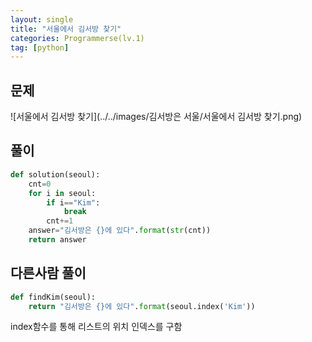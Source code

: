 ```yaml
---
layout: single
title: "서울에서 김서방 찾기"
categories: Programmerse(lv.1)
tag: [python]
---
```


## 문제

![서울에서 김서방 찾기](../../images/김서방은 서울/서울에서 김서방 찾기.png)





## 풀이

```python
def solution(seoul):
    cnt=0
    for i in seoul:
        if i=="Kim":
            break 
        cnt+=1
    answer="김서방은 {}에 있다".format(str(cnt))
    return answer
```





## 다른사람 풀이

```python
def findKim(seoul):
    return "김서방은 {}에 있다".format(seoul.index('Kim'))
```

index함수를 통해 리스트의 위치 인덱스를 구함
